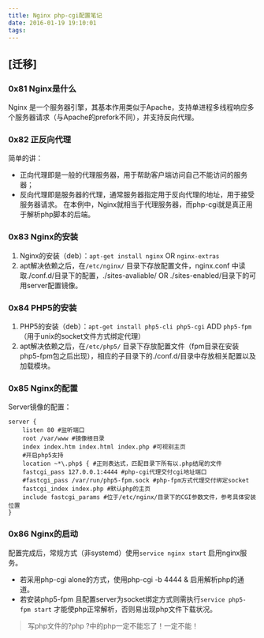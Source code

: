 ```yaml
---
title: Nginx php-cgi配置笔记
date: 2016-01-19 19:10:01
tags:
---
```


## [迁移]

### 0x81 Nginx是什么
Nginx 是一个服务器引擎，其基本作用类似于Apache，支持单进程多线程响应多个服务器请求（与Apache的prefork不同），并支持反向代理。

### 0x82 正反向代理
简单的讲：
* 正向代理即是一般的代理服务器，用于帮助客户端访问自己不能访问的服务器；
* 反向代理即是服务器的代理，通常服务器指定用于反向代理的地址，用于接受服务器请求。
在本例中，Nginx就相当于代理服务器，而php-cgi就是真正用于解析php脚本的后端。

### 0x83 Nginx的安装
1. Nginx的安装（deb）：`apt-get install nginx` OR `nginx-extras`
2. apt解决依赖之后，在`/etc/nginx/` 目录下存放配置文件，nginx.conf 中读取./conf.d/目录下的配置，./sites-avaliable/ OR ./sites-enabled/目录下的可用server配置镜像。

### 0x84 PHP5的安装
1. PHP5的安装（deb）：`apt-get install php5-cli php5-cgi` ADD `php5-fpm` （用于unix的socket文件方式绑定代理）
2. apt解决依赖之后，在`/etc/php5/` 目录下存放配置文件（fpm目录在安装php5-fpm包之后出现），相应的子目录下的./conf.d/目录中存放相关配置以及加载模块。

### 0x85 Nginx的配置
Server镜像的配置：
```
server {
	listen 80 #监听端口
	root /var/www #镜像根目录
	index index.htm index.html index.php #可视别主页
	#开启php5支持
	location ~*\.php$ { #正则表达式，匹配目录下所有以.php结尾的文件
	fastcgi_pass 127.0.0.1:4444 #php-cgi代理交付cgi地址端口
	#fastcgi_pass /var/run/php5-fpm.sock #php-fpm方式代理交付绑定socket
	fastcgi_index index.php #默认php的主页
	include fastcgi_params #位于/etc/nginx/目录下的CGI参数文件，参考具体安装位置
}
```

### 0x86 Nginx的启动
配置完成后，常规方式（非systemd）使用`service nginx start` 启用nginx服务。
* 若采用php-cgi alone的方式，使用php-cgi -b 4444 & 启用解析php的通道。
* 若安装php5-fpm 且配置server为socket绑定方式则需执行`service php5-fpm start` 才能使php正常解析，否则易出现php文件下载状况。

> 写php文件的?php ?中的php一定不能忘了！一定不能！
